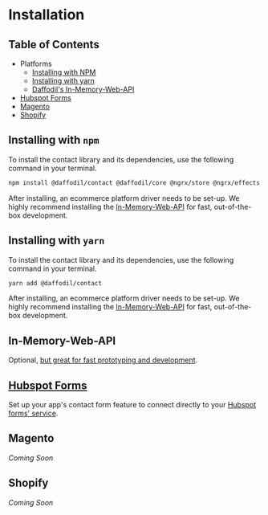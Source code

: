 # Installation

## Table of Contents
- Platforms
  - [Installing with NPM](#installing-with-npm)
  - [Installing with yarn](#installing-with-yarn)
  - [Daffodil's In-Memory-Web-API](#in-memory-web-api)
- [Hubspot Forms](#hubspot-forms)
- [Magento](#magento)
- [Shopify](#shopify)

## Installing with `npm`

To install the contact library and its dependencies, use the following command in your terminal.

```bash
npm install @daffodil/contact @daffodil/core @ngrx/store @ngrx/effects --save
```

After installing, an ecommerce platform driver needs to be set-up. We highly recommend installing the [In-Memory-Web-API](#in-memory-web-api) for fast, out-of-the-box development.

## Installing with `yarn`

To install the contact library and its dependencies, use the following command in your terminal.

```bash
yarn add @daffodil/contact
```

After installing, an ecommerce platform driver needs to be set-up. We highly recommend installing the [In-Memory-Web-API](#in-memory-web-api) for fast, out-of-the-box development.
## In-Memory-Web-API

Optional, [but great for fast prototyping and development](./drivers/in-memory-driver).

## [Hubspot Forms](./drivers/hubspot-forms-driver)
Set up your app's contact form feature to connect directly to your [Hubspot forms' service](https://www.hubspot.com).
## Magento
*Coming Soon*
## Shopify
*Coming Soon*